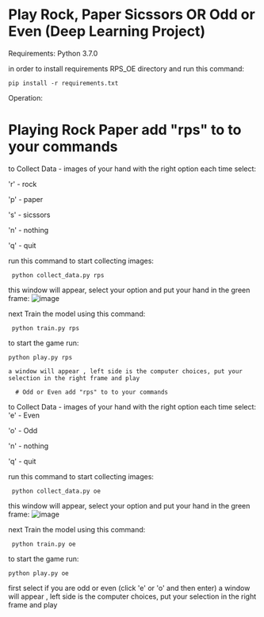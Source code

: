 # Play Rock, Paper Sicssors OR Odd or Even (Deep Learning Project)
Requirements:
  Python 3.7.0
  
  in order to install requirements RPS_OE directory and run this command:
  
    pip install -r requirements.txt
    
Operation:
  
  # Playing Rock Paper add "rps" to to your commands
  
  to Collect Data - images of your hand with the right option each time select:
  
  'r' - rock 
  
  'p' - paper 
  
  's' - sicssors
  
  'n' - nothing
    
  'q' - quit
  
  run this command to start collecting images:
    
     python collect_data.py rps
     
   this window will appear, select your option and put your hand in the green frame:
   ![image](https://user-images.githubusercontent.com/48179479/180248066-676ce231-8046-411b-8fd8-abe17a5981ca.png)
  
  next Train the model using this command:
  
     python train.py rps
     
   to start the game run:
   
    python play.py rps
    
    a window will appear , left side is the computer choices, put your selection in the right frame and play
    
      # Odd or Even add "rps" to to your commands
  
  to Collect Data - images of your hand with the right option each time select:
  'e' - Even 
  
  'o' - Odd 
  
  'n' - nothing
  
  'q' - quit
  
  run this command to start collecting images:
    
     python collect_data.py oe
     
   this window will appear, select your option and put your hand in the green frame:
  ![image](https://user-images.githubusercontent.com/48179479/180250021-045b7bd2-b4ad-401b-849b-8541fc8dc05c.png)

  
  next Train the model using this command:
  
     python train.py oe
     
   to start the game run:
   
    python play.py oe
    
   first select if you are odd or even (click 'e' or 'o' and then enter)
   a window will appear , left side is the computer choices, put your selection in the right frame and play
    
    
   
   
  
